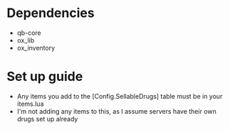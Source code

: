 # Dependencies

- qb-core
- ox_lib
- ox_inventory

# Set up guide

- Any items you add to the [Config.SellableDrugs] table must be in your items.lua
- I'm not adding any items to this, as I assume servers have their own drugs set up already